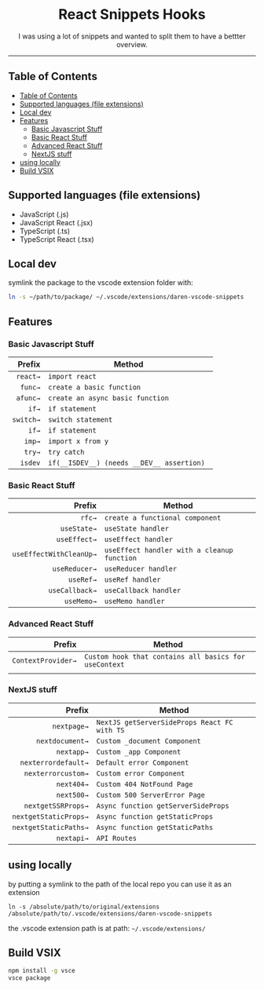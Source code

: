 <div align="center">
<h1>React Snippets Hooks</h1>

<p>I was using a lot of snippets and wanted to split them to have a bettter overview.</p>
</div>

---

## Table of Contents

<!-- START doctoc generated TOC please keep comment here to allow auto update -->
<!-- DON'T EDIT THIS SECTION, INSTEAD RE-RUN doctoc TO UPDATE -->

- [Table of Contents](#table-of-contents)
- [Supported languages (file extensions)](#supported-languages-file-extensions)
- [Local dev](#local-dev)
- [Features](#features)
  - [Basic Javascript Stuff](#basic-javascript-stuff)
  - [Basic React Stuff](#basic-react-stuff)
  - [Advanced React Stuff](#advanced-react-stuff)
  - [NextJS stuff](#nextjs-stuff)
- [using locally](#using-locally)
- [Build VSIX](#build-vsix)

<!-- END doctoc generated TOC please keep comment here to allow auto update -->

## Supported languages (file extensions)

- JavaScript (.js)
- JavaScript React (.jsx)
- TypeScript (.ts)
- TypeScript React (.tsx)

## Local dev

symlink the package to the vscode extension folder with:

```bash
ln -s ~/path/to/package/ ~/.vscode/extensions/daren-vscode-snippets
```

## Features

### Basic Javascript Stuff

|    Prefix | Method                                     |
| --------: | ------------------------------------------ |
|  `react→` | `import react`                             |
|   `func→` | `create a basic function`                  |
|  `afunc→` | `create an async basic function`           |
|     `if→` | `if statement`                             |
| `switch→` | `switch statement`                         |
|     `if→` | `if statement`                             |
|    `imp→` | `import x from y`                          |
|    `try→` | `try catch`                                |
|   `isdev` | `if(__ISDEV__) (needs __DEV__ assertion) ` |

### Basic React Stuff

|                  Prefix | Method                                      |
| ----------------------: | ------------------------------------------- |
|                  `rfc→` | `create a functional component`             |
|             `useState→` | `useState handler`                          |
|            `useEffect→` | `useEffect handler`                         |
| `useEffectWithCleanUp→` | `useEffect handler with a cleanup function` |
|           `useReducer→` | `useReducer handler`                        |
|               `useRef→` | `useRef handler`                            |
|          `useCallback→` | `useCallback handler`                       |
|              `useMemo→` | `useMemo handler`                           |

### Advanced React Stuff

|             Prefix | Method                                                |
| -----------------: | ----------------------------------------------------- |
| `ContextProvider→` | `Custom hook that contains all basics for useContext` |
|                    |

### NextJS stuff

|                Prefix | Method                                       |
| --------------------: | -------------------------------------------- |
|           `nextpage→` | `NextJS getServerSideProps React FC with TS` |
|       `nextdocument→` | `Custom _document Component`                 |
|            `nextapp→` | `Custom _app Component`                      |
|   `nexterrordefault→` | `Default error Component`                    |
|    `nexterrorcustom→` | `Custom error Component`                     |
|            `next404→` | `Custom 404 NotFound Page`                   |
|            `next500→` | `Custom 500 ServerError Page`                |
|    `nextgetSSRProps→` | `Async function getServerSideProps`          |
| `nextgetStaticProps→` | `Async function getStaticProps`              |
| `nextgetStaticPaths→` | `Async function getStaticPaths`              |
|            `nextapi→` | `API Routes`                                 |

## using locally

by putting a symlink to the path of the local repo you can use it as an
extension

`ln -s /absolute/path/to/original/extensions /absolute/path/to/.vscode/extensions/daren-vscode-snippets`

the .vscode extension path is at path: `~/.vscode/extensions/`

## Build VSIX

```bash
npm install -g vsce
vsce package
```
